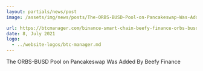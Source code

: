 ```yaml
---
layout: partials/news/post
image: /assets/img/news/posts/The-ORBS-BUSD-Pool-on-Pancakeswap-Was-Added-By-Beefy-Finance-btc-manager.jpeg

url: https://btcmanager.com/binance-smart-chain-beefy-finance-orbs-busd-pool-vault/
date: 8, July 2021
logo: 
  - ../website-logos/btc-manager.md
---
```


The ORBS-BUSD Pool on Pancakeswap Was Added By Beefy Finance